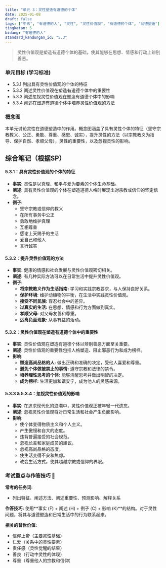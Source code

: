 ```yaml
---
title: "单元 3：灵性塑造有道德的个体"
date: 2025-01-08
draft: false
tags: ["中五", "有道德的人", "灵性", "灵性价值观", "有道德的个体", "品德塑造"]
tingkatan: 5
bidang: "有道德的人"
standard_kandungan_id: "5.3"
---
```


> 灵性价值观是塑造有道德个体的基础，使其能够在思想、情感和行动上辨别善恶。

### 单元目标 (学习标准)

- 5.3.1 列出具有灵性价值观的个体的特征
- 5.3.2 阐述灵性价值观在塑造有道德个体中的重要性
- 5.3.3 阐述忽视灵性价值观在塑造有道德个体中的影响
- 5.3.4 阐述在塑造有道德个体中培养灵性价值观的方法

### 概念图

本单元讨论灵性在道德塑造中的作用。概念图涵盖了具有灵性个体的特征（坚守宗教教义、公正、勇敢、尊重、感恩、诚实），提升灵性的方法（以宗教教义为指导、保护自然、孝顺父母），灵性的重要性，以及忽视灵性的影响。

## 综合笔记（根据SP）

#### 5.3.1：具有灵性价值观的个体的特征

- **事实:** 灵性是以真理、和平与爱为要素的个体生命基础。
- **阐述:** 具有灵性价值观的个体在塑造道德人格时展现出对宗教或信仰的坚定信念。
- **例子:**
  - 坚守宗教或信仰的教义
  - 在所有事务中公正
  - 勇敢地维护真理
  - 互相尊重
  - 感谢上天赐予的生活
  - 爱自己和他人
  - 言行诚实

#### 5.3.2：提升灵性价值观的方法

- **事实:** 健康的情感和社会发展与灵性价值观密切相关。
- **阐述:** 有几种实际方法可以在日常生活中提升灵性价值观。
- **例子:**
  - **将宗教教义作为生活指南:** 学习和实践宗教要求，与人保持良好关系。
  - **保护环境:** 维护动植物的平衡，在生活中实践灵性价值观。
  - **接受不同民族:** 容忍社会中的差异。
  - **过真实的生活:** 在思想、情感和行为方面做到真实。
  - **孝顺父母:** 对父母友善和尊重。
  - **远离负面现象:** 从事有益的活动。

#### 5.3.2：灵性价值观在塑造有道德个体中的重要性

- **事实:** 灵性价值观在塑造有道德个体以辨别善恶方面至关重要。
- **阐述:** 灵性价值观的重要性包括人格塑造、阻止邪恶行为和成为榜样。
- **影响:**
  - **塑造高尚品格的人:** 做出正确和准确的决定，受他人喜爱和尊重。
  - **避免个体做被禁止的事情:** 遵守宗教和法律的禁令。
  - **培养理性思考的个体:** 能够清醒思考并做出明智的决定。
  - **成为榜样:** 生活更加和谐安宁，成为他人的灵感来源。

#### 5.3.3 & 5.3.4：忽视灵性价值观的影响

- **事实:** 在追求现代化的浪潮中，灵性价值观正被年轻一代遗忘。
- **阐述:** 忽视灵性价值观将对日常生活和社会产生负面影响。
- **影响:**
  - 使个体变得物质主义和个人主义。
  - 产生傲慢和自大的态度。
  - 违背普遍接受的社会规范。
  - 忽视长辈和家庭成员的建议。
  - 忽视高尚品格的态度。
  - 使生活变得不安和焦虑。
  - 改变生活方式，使其超越宗教或信仰的界限。

### 考试重点与作答技巧 📝

**常考的任务词:**
- 列出特征、阐述方法、阐述重要性、预测影响、解释关系

**作答技巧:**
使用**事实 (F) + 阐述 (H) + 例子 (C) + 影响 (K)**的结构。对于灵性问题，将其与道德塑造和日常生活中的行为联系起来。

**相关的普世价值:**
- 信仰上帝（主要灵性基础）
- 仁爱（关系中的灵性要素）
- 责任感（灵性觉醒的结果）
- 善良（行动中灵性的体现）
- 尊重（尊重他人的宗教和信仰）
